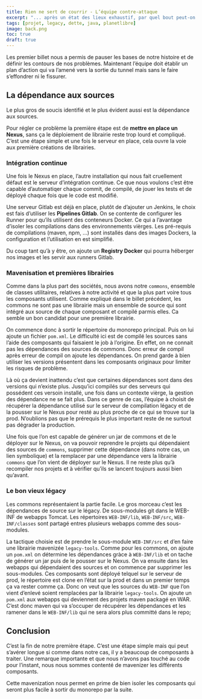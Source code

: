 ```yaml
---
title: Rien ne sert de courrir - L’équipe contre-attaque
excerpt: "... après un état des lieux exhaustif, par quel bout peut-on prendre les problèmes ..."
tags: [projet, legacy, dette, java, planetlibre]
image: back.png
toc: true
draft: true
---
```


Les premier billet nous a permis de pauser les bases de notre histoire et de définir les contours de nos problèmes. Maintenant l’équipe doit établir un plan d’action qui va l’amené vers la sortie du tunnel mais sans le faire s’effondrer ni le fissurer.

## La dépendance aux sources
Le plus gros de soucis identifié et le plus évident aussi est la dépendance aux sources.

Pour régler ce problème la première étape est de **mettre en place un Nexus**, sans ça le déploiement de librairie reste trop lourd et compliqué. C’est une étape simple et une fois le serveur en place, cela ouvre la voie aux première créations de librairies.

### Intégration continue
Une fois le Nexus en place, l’autre installation qui nous fait cruellement défaut est le serveur d’intégration continue. Ce que nous voulons c’est être capable d’automatiqer chaque commit, de compilé, de jouer les tests et de déployé chaque fois que le code est modifié.

Une serveur Gitlab est déjà en place, plutôt de d’ajouter un Jenkins, le choix est fais d’utiliser les **Pipelines Gitlab**. On se contente de configurer les Runner pour qu’ils utilisent des conteneurs Docker. Ce qui a l’avantage d’isoler les compilations dans des environnements vièrges. Les pré-requis de compilations (maven, npm, ...) sont installés dans des images Dockers, la configuration et l’utilisation en est simplifié.

Du coup tant qu’à y être, on ajoute un **Registry Docker** qui pourra héberger nos images et les servir aux runners Gitlab.

### Mavenisation et premières librairies
Comme dans la plus part des sociétés, nous avons notre `commons`, ensemble de classes utilitaires, relatives à notre activité et que la plus part voire tous les composants utilisent. Comme expliqué dans le billet précédent, les commons ne sont pas une librairie mais un ensemble de source qui sont intégré aux source de chaque composant et compilé parmis elles. Ca semble un bon candidat pour une première librairie. 

On commence donc à sortir le répertoire du monorepo principal. Puis on lui ajoute un fichier `pom.xml`. Le difficulté ici est de compilé les sources sans l’aide des composants qui faisaient le job à l’origine. En effet, on ne connait pas les dépendances des sources de commons. Donc erreur de compil après erreur de compil on ajoute les dépendances. On prend garde à bien utiliser les versions présentent dans les composants originaux pour limiter les risques de problème.

Là où ça devient inattendu c’est que certaines dépendances sont dans des versions qui n’existe plus. Jusqu’ici compilés sur des serveurs qui possédent ces versoin installé, une fois dans un contexte vièrge, la gestion des dépendance ne se fait plus. Dans ce genre de cas, l’équipe à choisit de récupérer la dépendance utilisé sur le serveur de compilation légacy et de la pousser sur le Nexus pour resté au plus proche de ce qui se trouve sur la prod. N’oublions pas que le prérequis le plus important reste de ne surtout pas dégrader la production.

Une fois que l’on est capable de générer un jar de commons et de le déployer sur le Nexus, on va pouvoir reprendre le projets qui dépendaient des sources de `commons`, supprimer cette dépendance (dans notre cas, un lien symbolique) et la remplacer par une dépendance vers la librairie `commons` que l’on vient de déployer sur le Nexus. Il ne reste plus qu’à recompiler nos projets et à vérifier qu’ils se lancent toujours aussi bien qu’avant.

### Le bon vieux légacy
Les commons représentaient la partie facile. Le gros morceau c’est les dépendances de source sur le légacy. De sous-modules git dans le WEB-INF de webapps Tomcat. Les répertoires `WEB-INF/lib`, `WEB-INF/src`, `WEB-INF/classes` sont partagé entres plusieurs webapps comme des sous-modules.

La tactique choisie est de prendre le sous-module `WEB-INF/src` et d’en faire une librairie mavenizée `legacy-tools`. Comme pour les commons, on ajoute un `pom.xml` on détermine les dépendances gràce à `WEB-INF/lib` et on tache de générer un jar puis de le pousser sur le Nexus. On va ensuite dans les webapps qui dépendaient des sources et on commence par supprimer les sous-modules. Ces composants sont déployé telquel sur le serveur de prod, le répertoire est clone en l’état sur la prod et dans un premier temps ça va rester comme ça. Donc on veut que les sources du `WEB-INF` que l’on vient d’enlevé soient remplacées par la librairie `legacy-tools`. On ajoute un `pom.xml` aux webapps qui deviennent des projets maven packagé en WAR. C’est donc maven qui va s’occuper de récupérer les dépendances et les ramener dans le `WEB-INF/lib` qui ne sera alors plus committé dans le repo;

## Conclusion
C’est la fin de notre première étape. C’est une étape simple mais qui peut s’avérer longue si comme dans notre cas, il y a beaucoup de composants à traiter. Une remarque importante et que nous n’avons pas touché au code pour l’instant, nous nous sommes contenté de mavenizer les différents composants.

Cette mavenization nous permet en prime de bien isoler les composants qui seront plus facile à sortir du monorepo par la suite.